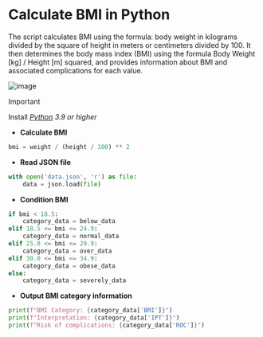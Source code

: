 # Calculate BMI in Python

The script calculates BMI using the formula: body weight in kilograms divided by the square of height in meters or centimeters divided by 100. It then determines the body mass index (BMI) using the formula Body Weight [kg] / Height [m] squared, and provides information about BMI and associated complications for each value.

![image](https://github.com/Narngisa/calculate-bmi-python/assets/100367855/748dc125-f6ce-49e2-ac7e-a84706377aaf)

> [!IMPORTANT]
> Install *[Python](https://www.python.org/) 3.9 or higher*

- **Calculate BMI**
```py
bmi = weight / (height / 100) ** 2
```

- **Read JSON file**
```py
with open('data.json', 'r') as file:
    data = json.load(file)
```

- **Condition BMI**
```py
if bmi < 18.5:
    category_data = below_data
elif 18.5 <= bmi <= 24.9:
    category_data = normal_data
elif 25.0 <= bmi <= 29.9:
    category_data = over_data
elif 30.0 <= bmi <= 34.9:
    category_data = obese_data
else:
    category_data = severely_data
```

- **Output BMI category information**
```py
print(f"BMI Category: {category_data['BMI']}")
print(f"Interpretation: {category_data['IPT']}")
print(f"Risk of complications: {category_data['ROC']}")

```
